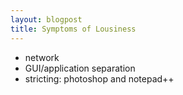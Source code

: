 ```yaml
---
layout: blogpost
title: Symptoms of Lousiness
---
```


* network
* GUI/application separation
* stricting: photoshop and notepad++

